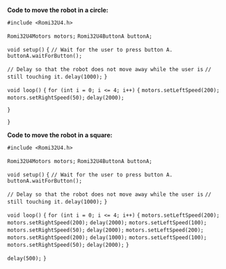 **Code to move the robot in a circle:**

`#include <Romi32U4.h>`

`Romi32U4Motors motors;`
`Romi32U4ButtonA buttonA;`

`void setup()`
`{`
  `// Wait for the user to press button A.`
  `buttonA.waitForButton();`

  `// Delay so that the robot does not move away while the user is`
  `// still touching it.`
  `delay(1000);`
`}`

`void loop()`
`{`
 `for (int i = 0; i <= 4; i++)`
  `{`
    `motors.setLeftSpeed(200);`
    `motors.setRightSpeed(50);`
    `delay(2000);`

  `}`

`}`

**Code to move the robot in a square:**

`#include <Romi32U4.h>`

`Romi32U4Motors motors;`
`Romi32U4ButtonA buttonA;`

`void setup()`
`{`
  `// Wait for the user to press button A.`
  `buttonA.waitForButton();`

  `// Delay so that the robot does not move away while the user is`
  `// still touching it.`
  `delay(1000);`
`}`

`void loop()`
`{`
`for (int i = 0; i <= 4; i++)`
  `{`
    `motors.setLeftSpeed(200);`
    `motors.setRightSpeed(200);`
    `delay(2000);`
    `motors.setLeftSpeed(100);`
    `motors.setRightSpeed(50);`
    `delay(2000);`
    `motors.setLeftSpeed(200);`
    `motors.setRightSpeed(200);`
    `delay(1000);`
    `motors.setLeftSpeed(100);`
    `motors.setRightSpeed(50);`
    `delay(2000);`
  `}`

  `delay(500);`
`}`